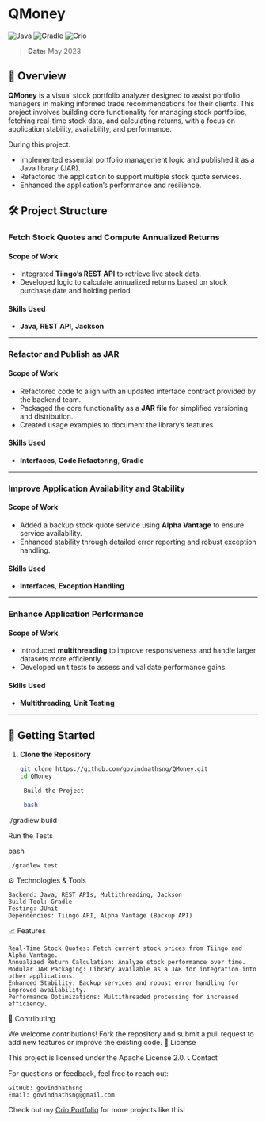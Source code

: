 # QMoney

![Java](https://img.shields.io/badge/Java-ED8B00?style=for-the-badge&logo=java&logoColor=white)
![Gradle](https://img.shields.io/badge/Gradle-02303A?style=for-the-badge&logo=gradle&logoColor=white)
![Crio](https://img.shields.io/badge/Crio-Learn%20by%20Doing-FFDD00?style=for-the-badge&logo=crio)

> **Date:** May 2023

## 📘 Overview
**QMoney** is a visual stock portfolio analyzer designed to assist portfolio managers in making informed trade recommendations for their clients. This project involves building core functionality for managing stock portfolios, fetching real-time stock data, and calculating returns, with a focus on application stability, availability, and performance.

During this project:
- Implemented essential portfolio management logic and published it as a Java library (JAR).
- Refactored the application to support multiple stock quote services.
- Enhanced the application’s performance and resilience.

## 🛠️ Project Structure

### **Fetch Stock Quotes and Compute Annualized Returns**
#### Scope of Work
- Integrated **Tiingo’s REST API** to retrieve live stock data.
- Developed logic to calculate annualized returns based on stock purchase date and holding period.

#### Skills Used
- **Java**, **REST API**, **Jackson**

---

### **Refactor and Publish as JAR**
#### Scope of Work
- Refactored code to align with an updated interface contract provided by the backend team.
- Packaged the core functionality as a **JAR file** for simplified versioning and distribution.
- Created usage examples to document the library’s features.

#### Skills Used
- **Interfaces**, **Code Refactoring**, **Gradle**

---

### **Improve Application Availability and Stability**
#### Scope of Work
- Added a backup stock quote service using **Alpha Vantage** to ensure service availability.
- Enhanced stability through detailed error reporting and robust exception handling.

#### Skills Used
- **Interfaces**, **Exception Handling**

---

### **Enhance Application Performance**
#### Scope of Work
- Introduced **multithreading** to improve responsiveness and handle larger datasets more efficiently.
- Developed unit tests to assess and validate performance gains.

#### Skills Used
- **Multithreading**, **Unit Testing**

---

## 🚀 Getting Started

1. **Clone the Repository**
   ```bash
   git clone https://github.com/govindnathsng/QMoney.git
   cd QMoney

    Build the Project

    bash

./gradlew build

Run the Tests

bash

    ./gradlew test

⚙️ Technologies & Tools

    Backend: Java, REST APIs, Multithreading, Jackson
    Build Tool: Gradle
    Testing: JUnit
    Dependencies: Tiingo API, Alpha Vantage (Backup API)

📈 Features

    Real-Time Stock Quotes: Fetch current stock prices from Tiingo and Alpha Vantage.
    Annualized Return Calculation: Analyze stock performance over time.
    Modular JAR Packaging: Library available as a JAR for integration into other applications.
    Enhanced Stability: Backup services and robust error handling for improved availability.
    Performance Optimizations: Multithreaded processing for increased efficiency.

🤝 Contributing

We welcome contributions! Fork the repository and submit a pull request to add new features or improve the existing code.
📄 License

This project is licensed under the Apache License 2.0.
📞 Contact

For questions or feedback, feel free to reach out:

    GitHub: govindnathsng
    Email: govindnathsng@gmail.com

Check out my <a href="https://www.crio.do/learn/portfolio/govindnathsng/" target="_blank">Crio Portfolio</a> for more projects like this!


